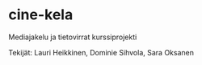 # cine-kela

Mediajakelu ja tietovirrat kurssiprojekti

Tekijät: Lauri Heikkinen, Dominie Sihvola, Sara Oksanen
